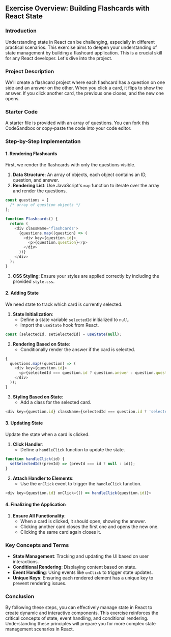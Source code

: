 ## Exercise Overview: Building Flashcards with React State

### Introduction

Understanding state in React can be challenging, especially in different practical scenarios. This exercise aims to deepen your understanding of state management by building a flashcard application. This is a crucial skill for any React developer. Let's dive into the project.

### Project Description

We'll create a flashcard project where each flashcard has a question on one side and an answer on the other. When you click a card, it flips to show the answer. If you click another card, the previous one closes, and the new one opens.

### Starter Code

A starter file is provided with an array of questions. You can fork this CodeSandbox or copy-paste the code into your code editor.

### Step-by-Step Implementation

#### 1. Rendering Flashcards

First, we render the flashcards with only the questions visible.

1. **Data Structure**: An array of objects, each object contains an ID, question, and answer.
2. **Rendering List**: Use JavaScript's `map` function to iterate over the array and render the questions.

```javascript
const questions = [
  /* array of question objects */
];

function Flashcards() {
  return (
    <div className='flashcards'>
      {questions.map((question) => (
        <div key={question.id}>
          <p>{question.question}</p>
        </div>
      ))}
    </div>
  );
}
```

3. **CSS Styling**: Ensure your styles are applied correctly by including the provided `style.css`.

#### 2. Adding State

We need state to track which card is currently selected.

1. **State Initialization**:
   - Define a state variable `selectedId` initialized to `null`.
   - Import the `useState` hook from React.

```javascript
const [selectedId, setSelectedId] = useState(null);
```

2. **Rendering Based on State**:
   - Conditionally render the answer if the card is selected.

```javascript
{
  questions.map((question) => (
    <div key={question.id}>
      <p>{selectedId === question.id ? question.answer : question.question}</p>
    </div>
  ));
}
```

3. **Styling Based on State**:
   - Add a class for the selected card.

```javascript
<div key={question.id} className={selectedId === question.id ? 'selected' : ''}>
```

#### 3. Updating State

Update the state when a card is clicked.

1. **Click Handler**:
   - Define a `handleClick` function to update the state.

```javascript
function handleClick(id) {
  setSelectedId((prevId) => (prevId === id ? null : id));
}
```

2. **Attach Handler to Elements**:
   - Use the `onClick` event to trigger the `handleClick` function.

```javascript
<div key={question.id} onClick={() => handleClick(question.id)}>
```

#### 4. Finalizing the Application

1. **Ensure All Functionality**:
   - When a card is clicked, it should open, showing the answer.
   - Clicking another card closes the first one and opens the new one.
   - Clicking the same card again closes it.

### Key Concepts and Terms

- **State Management**: Tracking and updating the UI based on user interactions.
- **Conditional Rendering**: Displaying content based on state.
- **Event Handling**: Using events like `onClick` to trigger state updates.
- **Unique Keys**: Ensuring each rendered element has a unique key to prevent rendering issues.

### Conclusion

By following these steps, you can effectively manage state in React to create dynamic and interactive components. This exercise reinforces the critical concepts of state, event handling, and conditional rendering. Understanding these principles will prepare you for more complex state management scenarios in React.

